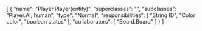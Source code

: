 [
  {
    "name": "Player.Player(entity)",
    "superclasses": "",
    "subclasses": "Player.AI; human",
    "type": "Normal",
    "responsibilities": [
      "String ID",
      "Color color",
      "boolean status"
    ],
    "collaborators": [
      "Board.Board"
    ]
  }
]